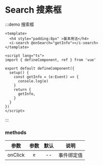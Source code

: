 # Search 搜素框

:::demo 搜索框

```vue
<template>
  <h4 style="padding:8px" >基本用法</h4>
  <i-search @onSearch="getInfo"></i-search>
</template>

<script lang="ts">
import { defineComponent, ref } from 'vue'

export default defineComponent({
  setup() {
    const getInfo = (e:Event) => {
      console.log(e)
    }
    return {
      getInfo,
    }
  }
})
</script>
```

:::

### methods

|  参数   | 参数 | 默认 |    说明    |
| :-----: | :--: | :--: | :--------: |
| onClick | `e`  |  --  | 事件绑定值 |
